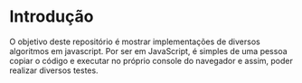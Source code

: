 # Introdução

O objetivo deste repositório é mostrar implementações de diversos algoritmos em javascript. Por ser em JavaScript, é simples de uma pessoa copiar o código e executar no próprio console do navegador e assim, poder realizar diversos testes.
